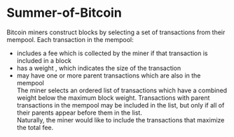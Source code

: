 # Summer-of-Bitcoin   
Bitcoin miners construct blocks by selecting a set of transactions from their mempool. Each transaction in the mempool:
* includes a fee which is collected by the miner if that transaction is included in a block
* has a weight , which indicates the size of the transaction
* may have one or more parent transactions which are also in the mempool   
The miner selects an ordered list of transactions which have a combined weight below the maximum block weight. Transactions with parent transactions in the
mempool may be included in the list, but only if all of their parents appear before them in the list.   
Naturally, the miner would like to include the transactions that maximize the total fee.
